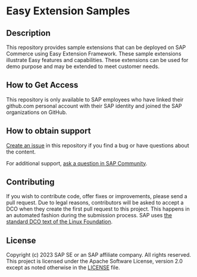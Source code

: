 # Easy Extension Samples

## Description
This repository provides sample extensions that can be deployed on SAP Commerce using Easy Extension Framework.
These sample extensions illustrate Easy features and capabilities.
These extensions can be used for demo purpose and may be extended to meet customer needs.

## How to Get Access
This repository is only available to SAP employees who have linked their github.com personal account with their SAP identity and joined the SAP organizations on GitHub.

## How to obtain support
[Create an issue](https://github.com/SAP-samples/<repository-name>/issues) in this repository if you find a bug or have questions about the content.
 
For additional support, [ask a question in SAP Community](https://answers.sap.com/questions/ask.html).

## Contributing
If you wish to contribute code, offer fixes or improvements, please send a pull request. Due to legal reasons, contributors will be asked to accept a DCO when they create the first pull request to this project. This happens in an automated fashion during the submission process. SAP uses [the standard DCO text of the Linux Foundation](https://developercertificate.org/).

## License
Copyright (c) 2023 SAP SE or an SAP affiliate company. All rights reserved. This project is licensed under the Apache Software License, version 2.0 except as noted otherwise in the [LICENSE](LICENSE) file.
